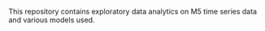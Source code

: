 This repository contains exploratory data analytics on M5 time series data and various models used. 
